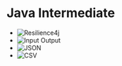 # Java Intermediate

* ![Resilience4j](https://github.com/ichwansh03/java-reflection-learning-intermediate/tree/main/resilience4j)
* ![Input Output](https://github.com/ichwansh03/java-reflection-learning-intermediate/tree/main/io)
* ![JSON](https://github.com/ichwansh03/java-reflection-learning-intermediate/tree/main/json)
* ![CSV](https://github.com/ichwansh03/java-reflection-learning-intermediate/tree/main/csv)
  

